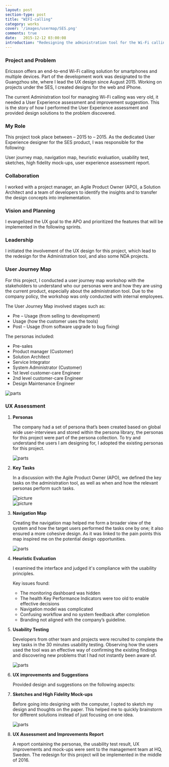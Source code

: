 ```yaml
---
layout: post
section-type: post
title: "WIFI-calling"
category: works
cover: '/images/usermap/SES.png'
comments: true
date:   2015-12-12 03:00:08
introduction: "Redesigning the administration tool for the Wi-Fi calling project ."
---
```

### Project and Problem

Ericsson offers an end-to-end Wi-Fi calling solution for smartphones and multiple devices. Part of the development work was designated to the Guangzhou site, where I lead the UX design since August 2015. Working on projects under the SES, I created designs for the web and iPhone.

The current Administration tool for managing Wi-Fi calling was  very old, it needed a User Experience assessment and improvement suggestion. This is the story of how I performed the User Experience assessment and provided design solutions to the problem discovered.

### My Role

This project took place between – 2015 to – 2015. As the dedicated User Experience designer for the SES product, I was responsible for the following:

User journey map, navigation map, heuristic evaluation, usability test, sketches, high fidelity mock-ups, user experience assessment report.

### Collaboration

I worked with a project manager, an Agile Product Owner (APO), a Solution Architect and a team of developers to identify the insights and to transfer the design concepts into implementation.

### Vision and Planning

I evangelized the UX goal to the APO and prioritized the features that will be implemented in the following sprints.

### Leadership

I initiated the involvement of the UX design for this project, which lead to the redesign for the Administration tool, and also some NDA projects.

### User Journey Map

For this project, I conducted a user journey map workshop with the stakeholders to understand who our personas were and how they are using the current product, especially about the administration tool. Due to the company policy, the workshop was only conducted with internal employees.

The User Journey Map involved stages such as:

* Pre – Usage (from selling to development)
* Usage (how the customer uses the tools)
* Post – Usage (from software upgrade to bug fixing)

The personas included:

*	Pre-sales
*	Product manager (Customer)
*	Solution Architect
*	Service Integrator
*	System Administrator (Customer)
*	1st level customer-care Engineer
* 2nd level customer-care Engineer
*	Design Maintenance Engineer

<img class="img-responsive" src="/images/usermap/user-map.png" alt="parts">

### UX Assessment

1. **Personas**

    The company had a set of persona that’s been created based on global wide user-interviews and stored within the persona library, the personas for this project were part of the persona collection. To try and understand the users I am designing for, I adopted the existing personas for this project.

    <img class="img-responsive" src="/images/usermap/persona.jpg" alt="parts">

2. **Key Tasks**

    In a discussion with the Agile Product Owner (APO), we defined the key tasks on the administration tool, as well as when and how the relevant personas perform such tasks.

    <div class="row text-center">
      <div class="col-lg-6">
          <img class="img-responsive" src="/images/usermap/keytask1.png" alt="picture">
      </div>
      <div class="col-lg-6">
          <img class="img-responsive" src="/images/usermap/keytask2.png" alt="picture">
      </div>
    </div>

3. **Navigation Map**

    Creating the navigation map helped me form a broader view of the system and how the target users performed the tasks one by one; it also ensured a more cohesive design. As it was linked to the pain points this map inspired me on the potential design opportunities.

    <img class="img-responsive" src="/images/usermap/navi-map.png" alt="parts">

4. **Heuristic Evaluation**

    I examined the interface and judged it's compliance with the usability principles.

    Key issues found:

    * The monitoring dashboard was hidden
    * The health Key Performance Indicators were too old to enable effective decisions
    * Navigation model was complicated
    * Confusing workflow and no system feedback after completion
    * Branding not aligned with the company’s guideline.

5. **Usability Testing**

    Developers from other team and projects were recruited to complete the key tasks in the 30 minutes usability testing. Observing how the users used the tool was an effective way of confirming the existing findings and discovering new problems that I had not instantly been aware of.

    <img class="img-responsive" src="/images/usermap/ub-test.jpg" alt="parts">

6. **UX improvements and Suggestions**

    Provided design and suggestions on the following aspects:

7. **Sketches and High Fidelity Mock-ups**

    Before going into designing with the computer, I opted to sketch my design and thoughts on the paper. This helped me to quickly brainstorm for different solutions instead of just focusing on one idea.

    <img class="img-responsive" src="/images/usermap/sketches4.jpg" alt="parts">




8. **UX Assessment and Improvements Report**

    A report containing the personas, the usability test result, UX improvements and mock-ups were sent to the management team at HQ, Sweden. The redesign for this project will be implemented in the middle of 2016.
